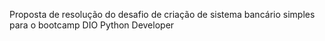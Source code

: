 Proposta de resolução do desafio de criação de sistema bancário simples para o bootcamp DIO Python Developer
